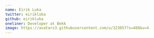 ```yaml
---
name: Eirik Luka
twitter: eirikluka
github: eirikluka
oneliner: Developer at Bekk
image: https://avatars3.githubusercontent.com/u/223057?s=460&v=4
---
```

